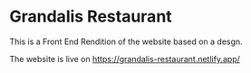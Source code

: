 # Grandalis Restaurant

This is a Front End Rendition of the website based on a desgn.

The website is live on https://grandalis-restaurant.netlify.app/
